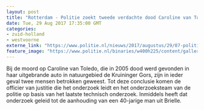 ```yaml
---
layout: post
title: "Rotterdam - Politie zoekt tweede verdachte dood Caroline van Toledo"
date: Tue, 29 Aug 2017 17:35:00 GMT
categories: 
- zuid-holland 
- westvoorne 
externe_link: "https://www.politie.nl/nieuws/2017/augustus/29/07-politie-zoekt-tweede-verdachte-dood-caroline-van-toledo.html"
feature_image: "https://www.politie.nl/binaries/w400h225/content/gallery/politie/gezocht/dossiers/2015/07-rotterdam/caroline-van-toledo.jpg"
---
```


Bij de moord op Caroline van Toledo, die in 2005 dood werd gevonden in haar uitgebrande auto in natuurgebied de Kruininger Gors, zijn in ieder geval twee mensen betrokken geweest. Tot deze conclusie komen de officier van justitie die het onderzoek leidt en het onderzoeksteam van de politie op basis van het laatste technisch onderzoek. Inmiddels heeft dat onderzoek geleid tot de aanhouding van een 40-jarige man uit Brielle.
